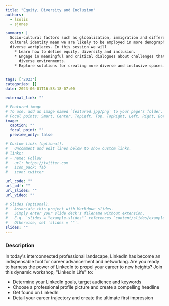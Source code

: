 ```yaml
---
title: "Equity, Diversity and Inclusion"
authors:
  - lsolis
  - sjones

summary: | 
  Socio-cultural factors such as globalization, immigration and differences in
  cultural identity mean we are likely to be employed in more demographically
  diverse workplaces. In this session we will
    * Learn how to define equity, diversity and inclusion.
    * Engage in meaningful and critical dialogues about challenges that arise in
      diverse environments.
    * Explore solutions for creating more diverse and inclusive spaces.


tags: ['2023']
categories: []
date: 2023-06-01T16:58:18-07:00

external_link: ""

# Featured image
# To use, add an image named `featured.jpg/png` to your page's folder.
# Focal points: Smart, Center, TopLeft, Top, TopRight, Left, Right, BottomLeft, Bottom, BottomRight.
image:
  caption: ""
  focal_point: ""
  preview_only: false

# Custom links (optional).
#   Uncomment and edit lines below to show custom links.
# links:
# - name: Follow
#   url: https://twitter.com
#   icon_pack: fab
#   icon: twitter

url_code: ""
url_pdf: ""
url_slides: ""
url_video: ""

# Slides (optional).
#   Associate this project with Markdown slides.
#   Simply enter your slide deck's filename without extension.
#   E.g. `slides = "example-slides"` references `content/slides/example-slides.md`.
#   Otherwise, set `slides = ""`.
slides: ""
---
```


### Description

In today's interconnected professional landscape, LinkedIn has become an indispensable tool for career advancement and networking. Are you ready to harness the power of LinkedIn to propel your career to new heights? Join this dynamic workshop, "LinkedIn Life" to:

  *   Determine your LinkedIn goals, target audience and keywords
  *   Choose a professional profile picture and create a compelling headline
  *   Get found on LinkedIn
  *   Detail your career trajectory and create the ultimate first impression
